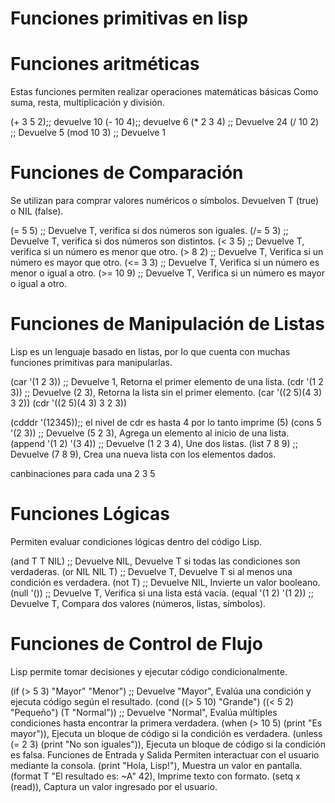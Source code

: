 # Funciones primitivas en lisp 
# Funciones aritméticas 
Estas funciones permiten realizar operaciones matemáticas básicas
Como suma, resta, multiplicación y división.

(+ 3 5 2);; devuelve 10
(- 10 4);; devuelve 6
(* 2 3 4) ;; Devuelve 24
(/ 10 2) ;; Devuelve 5
(mod 10 3) ;; Devuelve 1

# Funciones de Comparación
Se utilizan para comprar valores numéricos o símbolos. Devuelven T (true) o NIL (false).

(= 5 5) ;; Devuelve T, verifica si dos números son iguales.
(/= 5 3) ;; Devuelve T, verifica si dos números son distintos.
(< 3 5) ;; Devuelve T, verifica si un número es menor que otro.
(> 8 2) ;; Devuelve T, Verifica si un número es mayor que otro.
(<= 3 3) ;; Devuelve T, Verifica si un número es menor o igual a otro.
(>= 10 9) ;; Devuelve T, Verifica si un número es mayor o igual a otro.

# Funciones de Manipulación de Listas
Lisp es un lenguaje basado en listas, por lo que cuenta con muchas funciones primitivas para manipularlas.

(car '(1 2 3)) ;; Devuelve 1, Retorna el primer elemento de una lista.
(cdr '(1 2 3)) ;; Devuelve (2 3), Retorna la lista sin el primer elemento.
(car '((2 5)(4 3) 3 2))
 (cdr '((2 5)(4 3) 3 2 3))

(cdddr '(12345));; el nivel de cdr es hasta 4 por lo tanto imprime (5)
(cons 5 '(2 3)) ;; Devuelve (5 2 3), Agrega un elemento al inicio de una lista.
(append '(1 2) '(3 4)) ;; Devuelve (1 2 3 4), Une dos listas.
(list 7 8 9) ;; Devuelve (7 8 9), Crea una nueva lista con los elementos dados.

canbinaciones para cada una 2 3 5 

# Funciones Lógicas
Permiten evaluar condiciones lógicas dentro del código Lisp.

(and T T NIL) ;; Devuelve NIL, Devuelve T si todas las condiciones son verdaderas.
(or NIL NIL T) ;; Devuelve T, Devuelve T si al menos una condición es verdadera.
(not T) ;; Devuelve NIL, Invierte un valor booleano.
(null '()) ;; Devuelve T, Verifica si una lista está vacía.
(equal '(1 2) '(1 2)) ;; Devuelve T, Compara dos valores (números, listas, símbolos).

# Funciones de Control de Flujo
Lisp permite tomar decisiones y ejecutar código condicionalmente.

(if (> 5 3) "Mayor" "Menor") ;; Devuelve "Mayor", Evalúa una condición y ejecuta código según el resultado.
(cond ((> 5 10) "Grande") ((< 5 2) "Pequeño") (T "Normal")) ;; Devuelve "Normal", Evalúa múltiples condiciones hasta encontrar la primera verdadera.
(when (> 10 5) (print "Es mayor")), Ejecuta un bloque de código si la condición es verdadera.
(unless (= 2 3) (print "No son iguales")), Ejecuta un bloque de código si la condición es falsa.
Funciones de Entrada y Salida
Permiten interactuar con el usuario mediante la consola.
(print "Hola, Lisp!"), Muestra un valor en pantalla.
(format T "El resultado es: ~A" 42), Imprime texto con formato.
(setq x (read)), Captura un valor ingresado por el usuario.


